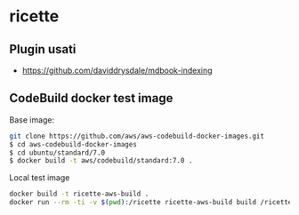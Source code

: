 # ricette

## Plugin usati

- https://github.com/daviddrysdale/mdbook-indexing

## CodeBuild docker test image

Base image:

```bash
git clone https://github.com/aws/aws-codebuild-docker-images.git
$ cd aws-codebuild-docker-images
$ cd ubuntu/standard/7.0
$ docker build -t aws/codebuild/standard:7.0 .
```

Local test image

```bash
docker build -t ricette-aws-build .
docker run --rm -ti -v $(pwd):/ricette ricette-aws-build build /ricette
```
